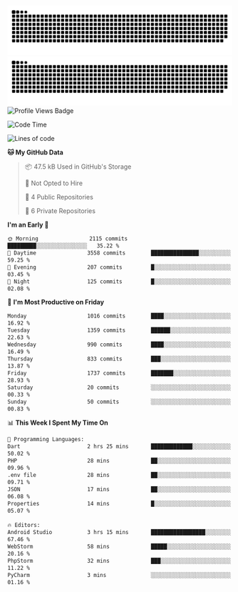 <img src="https://github.com/nielsbaggerman/nielsbaggerman/blob/output/github-contribution-grid-snake.svg#gh-light-mode-only" alt="GitHub Snake Light">
<img src="https://github.com/nielsbaggerman/nielsbaggerman/blob/output/github-contribution-grid-snake-dark.svg#gh-dark-mode-only" alt="GitHub Snake Dark">
<img src="https://komarev.com/ghpvc/?username=nielsbaggerman&amp;label=Profile+Views" alt="Profile Views Badge" />

<!--START_SECTION:waka-->
![Code Time](http://img.shields.io/badge/Code%20Time-2%2C257%20hrs%2044%20mins-blue)

![Lines of code](https://img.shields.io/badge/From%20Hello%20World%20I%27ve%20Written-7.9%20million%20lines%20of%20code-blue)

**🐱 My GitHub Data** 

> 📦 47.5 kB Used in GitHub's Storage 
 > 
> 🚫 Not Opted to Hire
 > 
> 📜 4 Public Repositories 
 > 
> 🔑 6 Private Repositories 
 > 
**I'm an Early 🐤** 

```text
🌞 Morning                2115 commits        █████████░░░░░░░░░░░░░░░░   35.22 % 
🌆 Daytime                3558 commits        ███████████████░░░░░░░░░░   59.25 % 
🌃 Evening                207 commits         █░░░░░░░░░░░░░░░░░░░░░░░░   03.45 % 
🌙 Night                  125 commits         █░░░░░░░░░░░░░░░░░░░░░░░░   02.08 % 
```
📅 **I'm Most Productive on Friday** 

```text
Monday                   1016 commits        ████░░░░░░░░░░░░░░░░░░░░░   16.92 % 
Tuesday                  1359 commits        ██████░░░░░░░░░░░░░░░░░░░   22.63 % 
Wednesday                990 commits         ████░░░░░░░░░░░░░░░░░░░░░   16.49 % 
Thursday                 833 commits         ███░░░░░░░░░░░░░░░░░░░░░░   13.87 % 
Friday                   1737 commits        ███████░░░░░░░░░░░░░░░░░░   28.93 % 
Saturday                 20 commits          ░░░░░░░░░░░░░░░░░░░░░░░░░   00.33 % 
Sunday                   50 commits          ░░░░░░░░░░░░░░░░░░░░░░░░░   00.83 % 
```


📊 **This Week I Spent My Time On** 

```text
💬 Programming Languages: 
Dart                     2 hrs 25 mins       █████████████░░░░░░░░░░░░   50.02 % 
PHP                      28 mins             ██░░░░░░░░░░░░░░░░░░░░░░░   09.96 % 
.env file                28 mins             ██░░░░░░░░░░░░░░░░░░░░░░░   09.71 % 
JSON                     17 mins             ██░░░░░░░░░░░░░░░░░░░░░░░   06.08 % 
Properties               14 mins             █░░░░░░░░░░░░░░░░░░░░░░░░   05.07 % 

🔥 Editors: 
Android Studio           3 hrs 15 mins       █████████████████░░░░░░░░   67.46 % 
WebStorm                 58 mins             █████░░░░░░░░░░░░░░░░░░░░   20.16 % 
PhpStorm                 32 mins             ███░░░░░░░░░░░░░░░░░░░░░░   11.22 % 
PyCharm                  3 mins              ░░░░░░░░░░░░░░░░░░░░░░░░░   01.16 % 
```


<!--END_SECTION:waka-->

